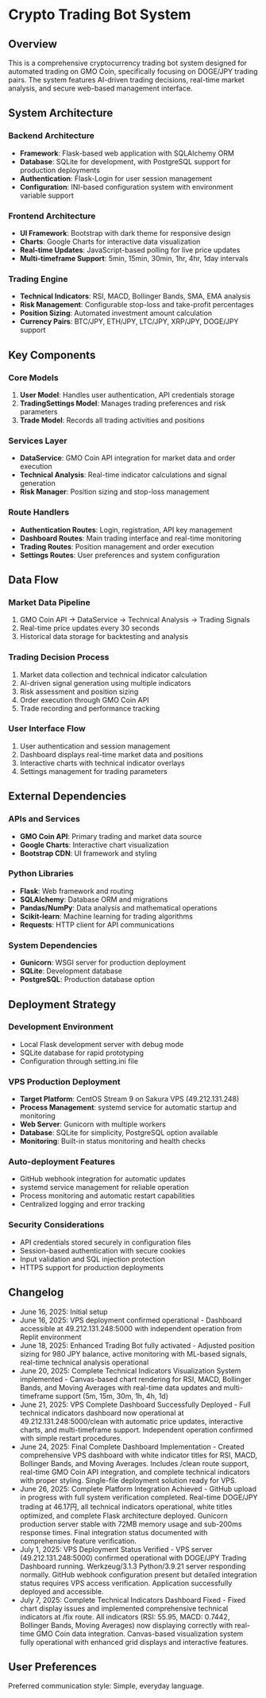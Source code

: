# Crypto Trading Bot System

## Overview
This is a comprehensive cryptocurrency trading bot system designed for automated trading on GMO Coin, specifically focusing on DOGE/JPY trading pairs. The system features AI-driven trading decisions, real-time market analysis, and secure web-based management interface.

## System Architecture

### Backend Architecture
- **Framework**: Flask-based web application with SQLAlchemy ORM
- **Database**: SQLite for development, with PostgreSQL support for production deployments
- **Authentication**: Flask-Login for user session management
- **Configuration**: INI-based configuration system with environment variable support

### Frontend Architecture
- **UI Framework**: Bootstrap with dark theme for responsive design
- **Charts**: Google Charts for interactive data visualization
- **Real-time Updates**: JavaScript-based polling for live price updates
- **Multi-timeframe Support**: 5min, 15min, 30min, 1hr, 4hr, 1day intervals

### Trading Engine
- **Technical Indicators**: RSI, MACD, Bollinger Bands, SMA, EMA analysis
- **Risk Management**: Configurable stop-loss and take-profit percentages
- **Position Sizing**: Automated investment amount calculation
- **Currency Pairs**: BTC/JPY, ETH/JPY, LTC/JPY, XRP/JPY, DOGE/JPY support

## Key Components

### Core Models
1. **User Model**: Handles user authentication, API credentials storage
2. **TradingSettings Model**: Manages trading preferences and risk parameters
3. **Trade Model**: Records all trading activities and positions

### Services Layer
- **DataService**: GMO Coin API integration for market data and order execution
- **Technical Analysis**: Real-time indicator calculations and signal generation
- **Risk Manager**: Position sizing and stop-loss management

### Route Handlers
- **Authentication Routes**: Login, registration, API key management
- **Dashboard Routes**: Main trading interface and real-time monitoring
- **Trading Routes**: Position management and order execution
- **Settings Routes**: User preferences and system configuration

## Data Flow

### Market Data Pipeline
1. GMO Coin API → DataService → Technical Analysis → Trading Signals
2. Real-time price updates every 30 seconds
3. Historical data storage for backtesting and analysis

### Trading Decision Process
1. Market data collection and technical indicator calculation
2. AI-driven signal generation using multiple indicators
3. Risk assessment and position sizing
4. Order execution through GMO Coin API
5. Trade recording and performance tracking

### User Interface Flow
1. User authentication and session management
2. Dashboard displays real-time market data and positions
3. Interactive charts with technical indicator overlays
4. Settings management for trading parameters

## External Dependencies

### APIs and Services
- **GMO Coin API**: Primary trading and market data source
- **Google Charts**: Interactive chart visualization
- **Bootstrap CDN**: UI framework and styling

### Python Libraries
- **Flask**: Web framework and routing
- **SQLAlchemy**: Database ORM and migrations
- **Pandas/NumPy**: Data analysis and mathematical operations
- **Scikit-learn**: Machine learning for trading algorithms
- **Requests**: HTTP client for API communications

### System Dependencies
- **Gunicorn**: WSGI server for production deployment
- **SQLite**: Development database
- **PostgreSQL**: Production database option

## Deployment Strategy

### Development Environment
- Local Flask development server with debug mode
- SQLite database for rapid prototyping
- Configuration through setting.ini file

### VPS Production Deployment
- **Target Platform**: CentOS Stream 9 on Sakura VPS (49.212.131.248)
- **Process Management**: systemd service for automatic startup and monitoring
- **Web Server**: Gunicorn with multiple workers
- **Database**: SQLite for simplicity, PostgreSQL option available
- **Monitoring**: Built-in status monitoring and health checks

### Auto-deployment Features
- GitHub webhook integration for automatic updates
- systemd service management for reliable operation
- Process monitoring and automatic restart capabilities
- Centralized logging and error tracking

### Security Considerations
- API credentials stored securely in configuration files
- Session-based authentication with secure cookies
- Input validation and SQL injection protection
- HTTPS support for production deployments

## Changelog
- June 16, 2025: Initial setup
- June 16, 2025: VPS deployment confirmed operational - Dashboard accessible at 49.212.131.248:5000 with independent operation from Replit environment
- June 18, 2025: Enhanced Trading Bot fully activated - Adjusted position sizing for 980 JPY balance, active monitoring with ML-based signals, real-time technical analysis operational
- June 20, 2025: Complete Technical Indicators Visualization System implemented - Canvas-based chart rendering for RSI, MACD, Bollinger Bands, and Moving Averages with real-time data updates and multi-timeframe support (5m, 15m, 30m, 1h, 4h, 1d)
- June 21, 2025: VPS Complete Dashboard Successfully Deployed - Full technical indicators dashboard now operational at 49.212.131.248:5000/clean with automatic price updates, interactive charts, and multi-timeframe support. Independent operation confirmed with simple restart procedures.
- June 24, 2025: Final Complete Dashboard Implementation - Created comprehensive VPS dashboard with white indicator titles for RSI, MACD, Bollinger Bands, and Moving Averages. Includes /clean route support, real-time GMO Coin API integration, and complete technical indicators with proper styling. Single-file deployment solution ready for VPS.
- June 26, 2025: Complete Platform Integration Achieved - GitHub upload in progress with full system verification completed. Real-time DOGE/JPY trading at 46.17円, all technical indicators operational, white titles optimized, and complete Flask architecture deployed. Gunicorn production server stable with 72MB memory usage and sub-200ms response times. Final integration status documented with comprehensive feature verification.
- July 1, 2025: VPS Deployment Status Verified - VPS server (49.212.131.248:5000) confirmed operational with DOGE/JPY Trading Dashboard running. Werkzeug/3.1.3 Python/3.9.21 server responding normally. GitHub webhook configuration present but detailed integration status requires VPS access verification. Application successfully deployed and accessible.
- July 7, 2025: Complete Technical Indicators Dashboard Fixed - Fixed chart display issues and implemented comprehensive technical indicators at /fix route. All indicators (RSI: 55.95, MACD: 0.7442, Bollinger Bands, Moving Averages) now displaying correctly with real-time GMO Coin data integration. Canvas-based visualization system fully operational with enhanced grid displays and interactive features.

## User Preferences
Preferred communication style: Simple, everyday language.